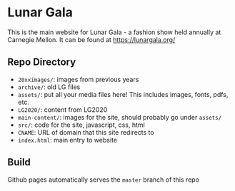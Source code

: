 # Lunar Gala

This is the main website for Lunar Gala - a fashion show held annually at Carnegie Mellon.
It can be found at https://lunargala.org/

## Repo Directory

- `20xximages/`: images from previous years
- `archive/`: old LG files
- `assets/`: put all your media files here! This includes images, fonts, pdfs, etc.
- `LG2020/`: content from LG2020
- `main-content/`: images for the site, should probably go under `assets/`
- `src/`: code for the site, javascript, css, html
- `CNAME`: URL of domain that this site redirects to
- `index.html`: main entry to website

## Build

Github pages automatically serves the `master` branch of this repo